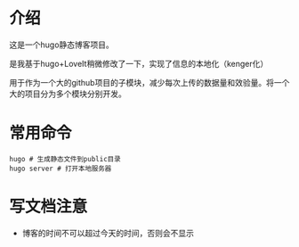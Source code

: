 # 介绍

这是一个hugo静态博客项目。

是我基于hugo+LoveIt稍微修改了一下，实现了信息的本地化（kenger化）

用于作为一个大的github项目的子模块，减少每次上传的数据量和效验量。将一个大的项目分为多个模块分别开发。

# 常用命令

```
hugo # 生成静态文件到public目录
hugo server # 打开本地服务器
```



# 写文档注意
- 博客的时间不可以超过今天的时间，否则会不显示
